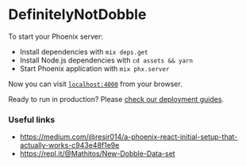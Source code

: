 # DefinitelyNotDobble

To start your Phoenix server:

  * Install dependencies with `mix deps.get`
  * Install Node.js dependencies with `cd assets && yarn`
  * Start Phoenix application with `mix phx.server`

Now you can visit [`localhost:4000`](http://localhost:4000) from your browser.

Ready to run in production? Please [check our deployment guides](https://hexdocs.pm/phoenix/deployment.html).

### Useful links
  * https://medium.com/@resir014/a-phoenix-react-initial-setup-that-actually-works-c943e48f1e9e
  * https://repl.it/@Mathitos/New-Dobble-Data-set
